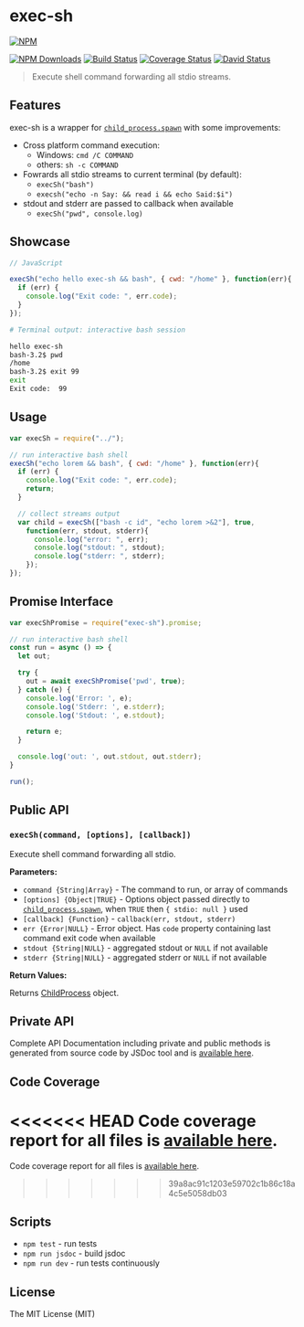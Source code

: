 # exec-sh

[![NPM](https://nodei.co/npm/exec-sh.png)](https://nodei.co/npm/exec-sh/)

[![NPM Downloads](https://img.shields.io/npm/dm/exec-sh.svg)](https://www.npmjs.com/package/exec-sh)
[![Build Status](https://travis-ci.org/tsertkov/exec-sh.svg?branch=master)](https://travis-ci.org/tsertkov/exec-sh)
[![Coverage Status](https://img.shields.io/coveralls/tsertkov/exec-sh.svg)](https://coveralls.io/r/tsertkov/exec-sh?branch=master)
[![David Status](https://david-dm.org/tsertkov/exec-sh.png)](https://david-dm.org/tsertkov/exec-sh)

> Execute shell command forwarding all stdio streams.

## Features

exec-sh is a wrapper for [`child_process.spawn`](http://nodejs.org/api/child_process.html#child_process_child_process_spawn_command_args_options) with some improvements:

- Cross platform command execution:
  - Windows: `cmd /C COMMAND`
  - others: `sh -c COMMAND`
- Fowrards all stdio streams to current terminal (by default):
  - `execSh("bash")`
  - `execsh("echo -n Say: && read i && echo Said:$i")`
- stdout and stderr are passed to callback when available
  - `execSh("pwd", console.log)`

## Showcase
```javascript
// JavaScript

execSh("echo hello exec-sh && bash", { cwd: "/home" }, function(err){
  if (err) {
    console.log("Exit code: ", err.code);
  }
});
```

```sh
# Terminal output: interactive bash session

hello exec-sh
bash-3.2$ pwd
/home
bash-3.2$ exit 99
exit
Exit code:  99
```

## Usage

```javascript
var execSh = require("../");

// run interactive bash shell
execSh("echo lorem && bash", { cwd: "/home" }, function(err){
  if (err) {
    console.log("Exit code: ", err.code);
    return;
  }

  // collect streams output
  var child = execSh(["bash -c id", "echo lorem >&2"], true,
    function(err, stdout, stderr){
      console.log("error: ", err);
      console.log("stdout: ", stdout);
      console.log("stderr: ", stderr);
    });
});
```

## Promise Interface

```javascript
var execShPromise = require("exec-sh").promise;

// run interactive bash shell
const run = async () => {
  let out;

  try {
    out = await execShPromise('pwd', true);
  } catch (e) {
    console.log('Error: ', e);
    console.log('Stderr: ', e.stderr);
    console.log('Stdout: ', e.stdout);

    return e;
  }

  console.log('out: ', out.stdout, out.stderr);
}

run();
```

## Public API

### `execSh(command, [options], [callback])`

Execute shell command forwarding all stdio.

**Parameters:**

- `command {String|Array}` - The command to run, or array of commands
- `[options] {Object|TRUE}` - Options object passed directly to [`child_process.spawn`](http://nodejs.org/api/child_process.html#child_process_child_process_spawn_command_args_options), when `TRUE` then `{ stdio: null }` used
- `[callback] {Function}` - `callback(err, stdout, stderr)`
 - `err {Error|NULL}` - Error object. Has `code` property containing last command exit code when available
 - `stdout {String|NULL}` - aggregated stdout or `NULL` if not available
 - `stderr {String|NULL}` - aggregated stderr or `NULL` if not available

**Return Values:**

Returns [ChildProcess](http://nodejs.org/api/child_process.html#child_process_class_childprocess) object.

## Private API
Complete API Documentation including private and public methods is generated from source code by JSDoc tool and is [available here](https://s3.eu-central-1.amazonaws.com/tsertkov-artifacts/exec-sh/master/jsdoc/index.html).

## Code Coverage
<<<<<<< HEAD
Code coverage report for all files is [available here](https://s3.eu-central-1.amazonaws.com/tsertkov-artifacts/exec-sh/master/coverage/lcov-report/index.html).
=======
Code coverage report for all files is [available here](https://s3.eu-central-1.amazonaws.com/tsertkov-artifacts/exec-sh/master/coverage/index.html).
>>>>>>> 39a8ac91c1203e59702c1b86c18a4c5e5058db03

## Scripts

- `npm test` - run tests
- `npm run jsdoc` - build jsdoc
- `npm run dev` - run tests continuously

## License

The MIT License (MIT)
